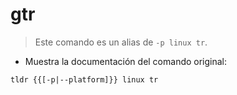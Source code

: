 # gtr

> Este comando es un alias de `-p linux tr`.

- Muestra la documentación del comando original:

`tldr {{[-p|--platform]}} linux tr`
